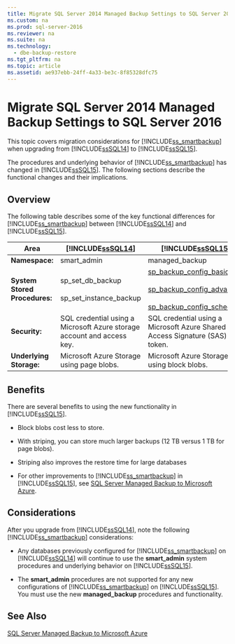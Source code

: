 ```yaml
---
title: Migrate SQL Server 2014 Managed Backup Settings to SQL Server 2016
ms.custom: na
ms.prod: sql-server-2016
ms.reviewer: na
ms.suite: na
ms.technology: 
  - dbe-backup-restore
ms.tgt_pltfrm: na
ms.topic: article
ms.assetid: ae937ebb-24ff-4a33-be3c-8f85328dfc75
---
```

# Migrate SQL Server 2014 Managed Backup Settings to SQL Server 2016
  This topic covers migration considerations for [!INCLUDE[ss_smartbackup](../../Topics/TopicNameNotContainA/includes/ss_smartbackup_md.md)] when upgrading from [!INCLUDE[ssSQL14](../../Topics/TopicNameContainA/includes/ssSQL14_md.md)] to [!INCLUDE[ssSQL15](../../Topics/TopicNameContainA/includes/ssSQL15_md.md)].  
  
 The procedures and underlying behavior of [!INCLUDE[ss_smartbackup](../../Topics/TopicNameNotContainA/includes/ss_smartbackup_md.md)] has changed in [!INCLUDE[ssSQL15](../../Topics/TopicNameContainA/includes/ssSQL15_md.md)]. The following sections describe the functional changes and their implications.  
  
## Overview  
 The following table describes some of the key functional differences for [!INCLUDE[ss_smartbackup](../../Topics/TopicNameNotContainA/includes/ss_smartbackup_md.md)] between [!INCLUDE[ssSQL14](../../Topics/TopicNameContainA/includes/ssSQL14_md.md)] and [!INCLUDE[ssSQL15](../../Topics/TopicNameContainA/includes/ssSQL15_md.md)].  
  
|Area|[!INCLUDE[ssSQL14](../../Topics/TopicNameContainA/includes/ssSQL14_md.md)]|[!INCLUDE[ssSQL15](../../Topics/TopicNameContainA/includes/ssSQL15_md.md)]|  
|----------|---------------------------|---------------------------|  
|**Namespace:**|smart_admin|managed_backup|  
|**System Stored Procedures:**|sp_set_db_backup<br /><br /> sp_set_instance_backup|[sp_backup_config_basic](../Topic/managed_backup.sp_backup_config_basic%20\(Transact-SQL\).md)<br /><br /> [sp_backup_config_advanced](../Topic/managed_backup.sp_backup_config_advanced%20\(Transact-SQL\).md)<br /><br /> [sp_backup_config_schedule](../Topic/managed_backup.sp_backup_config_schedule%20\(Transact-SQL\).md)|  
|**Security:**|SQL credential using a Microsoft Azure storage account and access key.|SQL credential using a Microsoft Azure Shared Access Signature (SAS) token.|  
|**Underlying Storage:**|Microsoft Azure Storage using page blobs.|Microsoft Azure Storage using block blobs.|  
  
## Benefits  
 There are several benefits to using the new functionality in [!INCLUDE[ssSQL15](../../Topics/TopicNameContainA/includes/ssSQL15_md.md)].  
  
-   Block blobs cost less to store.  
  
-   With striping, you can store much larger backups (12 TB versus 1 TB for page blobs).  
  
-   Striping also improves the restore time for large databases  
  
-   For other improvements to [!INCLUDE[ss_smartbackup](../../Topics/TopicNameNotContainA/includes/ss_smartbackup_md.md)] in [!INCLUDE[ssSQL15](../../Topics/TopicNameContainA/includes/ssSQL15_md.md)], see [SQL Server Managed Backup to Microsoft Azure](../../Topics/TopicNameNotContainA/SQL-Server-Managed-Backup-to-Microsoft-Azure.md).  
  
## Considerations  
 After you upgrade from [!INCLUDE[ssSQL14](../../Topics/TopicNameContainA/includes/ssSQL14_md.md)], note the following [!INCLUDE[ss_smartbackup](../../Topics/TopicNameNotContainA/includes/ss_smartbackup_md.md)] considerations:  
  
-   Any databases previously configured for [!INCLUDE[ss_smartbackup](../../Topics/TopicNameNotContainA/includes/ss_smartbackup_md.md)] on [!INCLUDE[ssSQL14](../../Topics/TopicNameContainA/includes/ssSQL14_md.md)] will continue to use the **smart_admin** system procedures and underlying behavior on [!INCLUDE[ssSQL15](../../Topics/TopicNameContainA/includes/ssSQL15_md.md)].  
  
-   The **smart_admin** procedures are not supported for any new configurations of [!INCLUDE[ss_smartbackup](../../Topics/TopicNameNotContainA/includes/ss_smartbackup_md.md)] on [!INCLUDE[ssSQL15](../../Topics/TopicNameContainA/includes/ssSQL15_md.md)]. You must use the new **managed_backup** procedures and functionality.  
  
## See Also  
 [SQL Server Managed Backup to Microsoft Azure](../../Topics/TopicNameNotContainA/SQL-Server-Managed-Backup-to-Microsoft-Azure.md)  
  
  